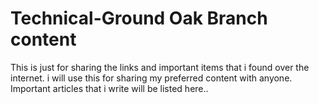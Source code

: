 # Technical-Ground Oak Branch content
This is just for sharing the links and important items that i found over the internet. i will use this for sharing my preferred content with anyone.
Important articles that i write will be listed here..
